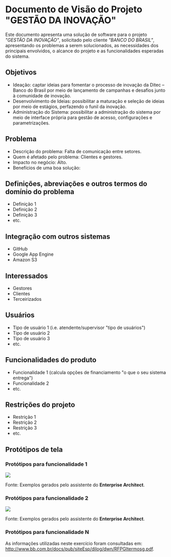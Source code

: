 # Documento de Visão do Projeto "GESTÃO DA INOVAÇÃO"


Este documento apresenta uma solução de software para o projeto *"GESTÃO DA INOVAÇÃO"*, solicitado pelo cliente *"BANCO DO BRASIL"*, 
apresentando os problemas a serem solucionados, as necessidades dos principais envolvidos, o alcance do projeto e as funcionalidades 
esperadas do sistema.


## Objetivos

* Ideação: captar ideias para fomentar o processo de inovação da Ditec –
Banco do Brasil por meio de lançamento de campanhas e desafios junto à
comunidade de inovação.
* Desenvolvimento de Ideias: possibilitar a maturação e seleção de ideias
por meio de estágios, perfazendo o funil da inovação.
* Administração do Sistema: possibilitar a administração do sistema por
meio de interface própria para gestão de acesso, configurações e
parametrizações. 

## Problema

* Descrição do problema: Falta de comunicação entre setores.
* Quem é afetado pelo problema: Clientes e gestores.
* Impacto no negócio: Alto.
* Benefícios de uma boa solução: 

## Definições, abreviações e outros termos do domínio do problema

* Definição 1
* Definição 2
* Definição 3
* etc.

## Integração com outros sistemas

* GitHub
* Google App Engine
* Amazon S3
 
## Interessados

* Gestores
* Clientes
* Terceirizados

## Usuários

* Tipo de usuário 1 (i.e. atendente/supervisor "tipo de usuários")
* Tipo de usuário 2
* Tipo de usuário 3
* etc.

## Funcionalidades do produto

* Funcionalidade 1 (calcula opções de financiamento "o que o seu sistema entrega")
* Funcionalidade 2
* etc.

## Restrições do projeto

* Restrição 1
* Restrição 2
* Restrição 3
* etc.

## Protótipos de tela

### Protótipos para funcionalidade 1

![](proto1.png)

Fonte: Exemplos gerados pelo assistente do **Enterprise Architect**.

### Protótipos para funcionalidade 2

![](proto2.png)

Fonte: Exemplos gerados pelo assistente do **Enterprise Architect**.

### Protótipos para funcionalidade N

As informações utilizadas neste exercício foram consultadas em:
http://www.bb.com.br/docs/pub/siteEsp/dilog/dwn/RFPGItermosg.pdf.

